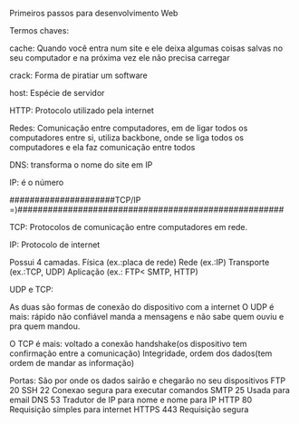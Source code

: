 Primeiros passos para desenvolvimento Web

Termos chaves:

cache:
Quando você entra num site e ele deixa algumas
 coisas salvas no seu computador e na próxima
 vez ele não precisa carregar

crack:
Forma de piratiar um software

host:
Espécie de servidor

HTTP:
Protocolo utilizado pela internet 


Redes:
Comunicação entre computadores, em de ligar todos os computadores entre si, utiliza
backbone, onde se liga todos os computadores e ela faz comunicação entre todos


DNS: transforma o nome do site em IP

IP: é o número

#####################TCP/IP =)#####################################################

 TCP:
 Protocolos de comunicação entre computadores em rede.


 IP: Protocolo de internet

Possui 4 camadas.
Física (ex.:placa de rede)
Rede (ex.:IP)
Transporte (ex.:TCP, UDP)
Aplicação (ex.: FTP< SMTP, HTTP)

UDP e TCP:

As duas são formas de conexão do dispositivo com a internet
O UDP é mais: rápido
              não confiável
              manda a mensagens e não sabe quem ouviu e pra quem mandou.
              
O TCP é mais: voltado a conexão
              handshake(os dispositivo tem confirmação entre a comunicação)
              Integridade, ordem dos dados(tem ordem de mandar as informação)
             

Portas:
  São por onde os dados sairão e chegarão no seu  dispositivos
         FTP  20
         SSH  22  Conexao segura para executar comandos
         SMTP 25  Usada para email
         DNS  53  Tradutor de IP para nome e nome para IP
         HTTP 80  Requisição simples para internet 
         HTTPS 443 Requisição segura
